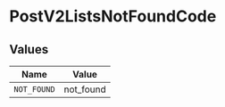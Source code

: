 # PostV2ListsNotFoundCode


## Values

| Name        | Value       |
| ----------- | ----------- |
| `NOT_FOUND` | not_found   |